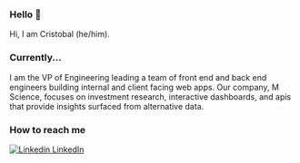 ### Hello 👋
Hi, I am Cristobal (he/him).

### Currently...
I am the VP of Engineering leading a team of front end and back end engineers building internal and client facing web apps. Our company, M Science, focuses on investment research, interactive dashboards, and apis that provide insights surfaced from alternative data.


### How to reach me 
[![Linkedin](https://i.stack.imgur.com/gVE0j.png) LinkedIn](https://www.linkedin.com/in/cristobalmitchell/) 


